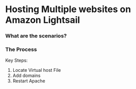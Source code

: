 # Hosting Multiple websites on Amazon Lightsail

### What are the scenarios?

### The Process
Key Steps:
1. Locate Virtual host File
2. Add domains
3. Restart Apache






<!--stackedit_data:
eyJoaXN0b3J5IjpbLTE4NTc4NjA1NzAsNjUyMDg5ODldfQ==
-->